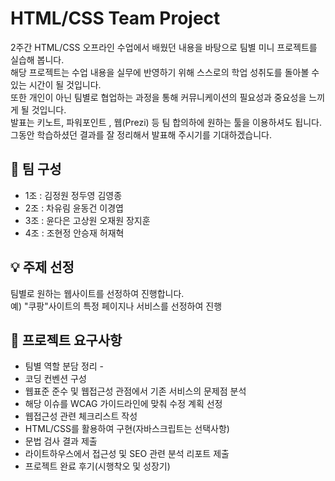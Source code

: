 #  HTML/CSS Team Project
2주간 HTML/CSS 오프라인 수업에서 배웠던 내용을 바탕으로 팀별 미니 프로젝트를 실습해 봅니다.  
해당 프로젝트는 수업 내용을 실무에 반영하기 위해 스스로의 학업 성취도를 돌아볼 수 있는 시간이 될 것입니다.  
또한 개인이 아닌 팀별로 협업하는 과정을 통해 커뮤니케이션의 필요성과 중요성을 느끼게 될 것입니다.  
발표는 키노트, 파워포인트 , 웹(Prezi) 등 팀 합의하에 원하는 툴을 이용하셔도 됩니다.    
그동안 학습하셨던 결과를 잘 정리해서 발표해 주시기를 기대하겠습니다.  

## 🔧 팀 구성
- 1조 : 김정원 정두영 김영종
- 2조 : 차유림 윤동건 이경엽 
- 3조 : 윤다은 고상원 오재원 장지훈  
- 4조 : 조현정 안승재 허재혁

## 💡 주제 선정
팀별로 원하는 웹사이트를 선정하여 진행합니다.  
예) "쿠팡"사이트의 특정 페이지나 서비스를 선정하여 진행

## 📌 프로젝트 요구사항
- 팀별 역할 분담 정리     -
- 코딩 컨벤션 구성   
- 웹표준 준수 및 웹접근성 관점에서 기존 서비스의 문제점 분석   
- 해당 이슈를 WCAG 가이드라인에 맞춰 수정 계획 선정   
- 웹접근성 관련 체크리스트 작성   
- HTML/CSS를 활용하여 구현(자바스크립트는 선택사항)   
- 문법 검사 결과 제출    
- 라이트하우스에서 접근성 및 SEO 관련 분석 리포트 제출  
- 프로젝트 완료 후기(시행착오 및 성장기)    
